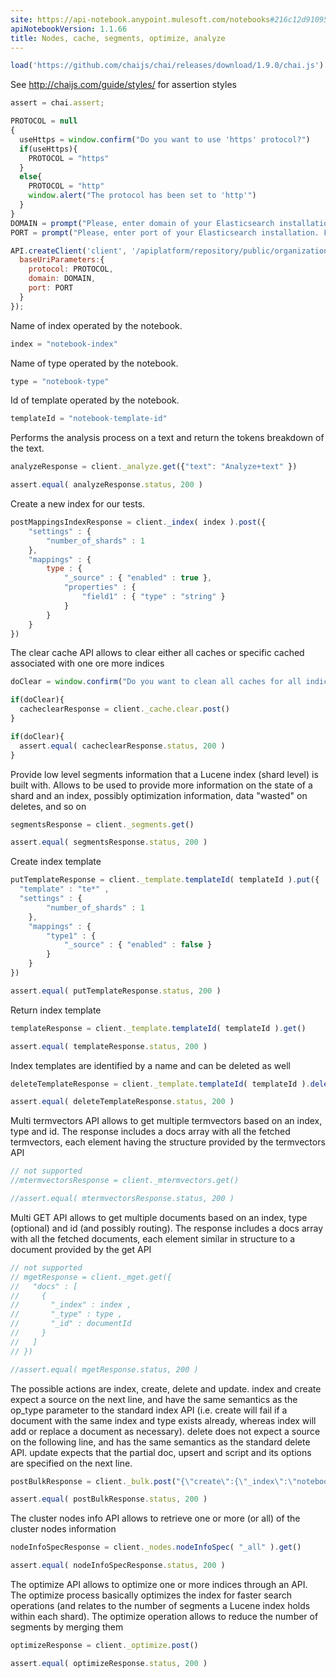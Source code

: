 ```yaml
---
site: https://api-notebook.anypoint.mulesoft.com/notebooks#216c12d91095f2999799
apiNotebookVersion: 1.1.66
title: Nodes, cache, segments, optimize, analyze
---
```


```javascript
load('https://github.com/chaijs/chai/releases/download/1.9.0/chai.js')
```

See http://chaijs.com/guide/styles/ for assertion styles

```javascript
assert = chai.assert;
```

```javascript
PROTOCOL = null
{
  useHttps = window.confirm("Do you want to use 'https' protocol?")
  if(useHttps){
    PROTOCOL = "https"
  }
  else{
    PROTOCOL = "http"
    window.alert("The protocol has been set to 'http'")
  }
}
DOMAIN = prompt("Please, enter domain of your Elasticsearch installation. For example, for 'http://192.168.0.1:9200' enter '192.168.0.1'")
PORT = prompt("Please, enter port of your Elasticsearch installation. For example, for 'http://192.168.0.1:9200' enter '9200'")
```

```javascript
API.createClient('client', '/apiplatform/repository/public/organizations/30/apis/7941/versions/8099/definition',{
  baseUriParameters:{
    protocol: PROTOCOL,
    domain: DOMAIN,
    port: PORT
  }
});
```

Name of index operated by the notebook.

```javascript
index = "notebook-index"
```

Name of type operated by the notebook.

```javascript
type = "notebook-type"
```

Id of template operated by the notebook.

```javascript
templateId = "notebook-template-id"
```

Performs the analysis process on a text and return the tokens breakdown of the text.

```javascript
analyzeResponse = client._analyze.get({"text": "Analyze+text" })
```

```javascript
assert.equal( analyzeResponse.status, 200 )
```

Create a new index for our tests.

```javascript
postMappingsIndexResponse = client._index( index ).post({
    "settings" : {
        "number_of_shards" : 1
    },
    "mappings" : {
        type : {
            "_source" : { "enabled" : true },
            "properties" : {
                "field1" : { "type" : "string" }
            }
        }
    }
})
```

The clear cache API allows to clear either all caches or specific cached associated with one ore more indices

```javascript
doClear = window.confirm("Do you want to clean all caches for all indices?")
```

```javascript
if(doClear){
  cacheclearResponse = client._cache.clear.post()
}
```

```javascript
if(doClear){
  assert.equal( cacheclearResponse.status, 200 )
}
```

Provide low level segments information that a Lucene index (shard level) is built with. Allows to be used to provide more information on the state of a shard and an index, possibly optimization information, data "wasted" on deletes, and so on

```javascript
segmentsResponse = client._segments.get()
```

```javascript
assert.equal( segmentsResponse.status, 200 )
```

Create index template

```javascript
putTemplateResponse = client._template.templateId( templateId ).put({
  "template" : "te*" ,
  "settings" : {
        "number_of_shards" : 1
    },
    "mappings" : {
        "type1" : {
            "_source" : { "enabled" : false }
        }
    }
})
```

```javascript
assert.equal( putTemplateResponse.status, 200 )
```

Return index template

```javascript
templateResponse = client._template.templateId( templateId ).get()
```

```javascript
assert.equal( templateResponse.status, 200 )
```

Index templates are identified by a name and can be deleted as well

```javascript
deleteTemplateResponse = client._template.templateId( templateId ).delete()
```

```javascript
assert.equal( deleteTemplateResponse.status, 200 )
```

Multi termvectors API allows to get multiple termvectors based on an index, type and id. The response includes a docs array with all the fetched termvectors, each element having the 
structure provided by the termvectors API

```javascript
// not supported
//mtermvectorsResponse = client._mtermvectors.get()
```

```javascript
//assert.equal( mtermvectorsResponse.status, 200 )
```

Multi GET API allows to get multiple documents based on an index, type (optional) and id (and possibly routing). The response includes a docs array with all the fetched documents, each element similar in structure to a document provided by the get API

```javascript
// not supported
// mgetResponse = client._mget.get({
//   "docs" : [
//     {
//       "_index" : index ,
//       "_type" : type ,
//       "_id" : documentId
//     }
//   ]
// })
```

```javascript
//assert.equal( mgetResponse.status, 200 )
```

The possible actions are index, create, delete and update. index and create expect a source on the next line, and have the same semantics as the op_type parameter to the standard index API (i.e. create will fail if a document with the same index and type exists already, whereas index will add or replace a document as necessary). delete does not expect a source on the following line, and has the same semantics as the standard delete API. update expects that the partial doc, upsert and script and its options are specified on the next line.

```javascript
postBulkResponse = client._bulk.post("{\"create\":{\"_index\":\"notebook-index\",\"_type\":\"notebook-type\",\"_id\":\"2\"}} \n {\"user\":\"Jack\",\"message\":\"asd\",\"post_date\":\"2003-12-12\"} \n")
```

```javascript
assert.equal( postBulkResponse.status, 200 )
```

The cluster nodes info API allows to retrieve one or more (or all) of the cluster nodes information

```javascript
nodeInfoSpecResponse = client._nodes.nodeInfoSpec( "_all" ).get()
```

```javascript
assert.equal( nodeInfoSpecResponse.status, 200 )
```

The optimize API allows to optimize one or more indices through an API. The optimize process basically optimizes the index for faster search operations (and relates to the number of segments a Lucene index holds within each shard). The optimize operation allows to reduce the number of segments by merging them

```javascript
optimizeResponse = client._optimize.post()
```

```javascript
assert.equal( optimizeResponse.status, 200 )
```